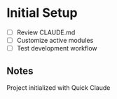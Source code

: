 # Initial Setup

- [ ] Review CLAUDE.md
- [ ] Customize active modules
- [ ] Test development workflow

## Notes
Project initialized with Quick Claude

